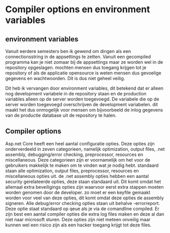 # Compiler options en environment variables

## environment variables

Vanuit eerdere semesters ben ik gewend om dingen als een connectionsstring in de appsettings te zetten. Vanuit een gecompiled programma kan je niet zomaar bij de appsettings maar ze worden wel in de repository opgeslagen. mochten mensen dus toegang krijgen tot je repository of als de applicatie opensource is weten mensen dus gevoelige gegevens en wachtwoorden. Dit is dus niet geheel veilig.

Dit heb ik vervangen door environment variables, dit betekend dat er alleen nog development variabele in de repository staan en de production variables alleen op de server worden toegevoegd. De variabele die op de server worden toegevoegd overschrijven de development variabelen. dit maakt het dus onmogelijk voor mensen om bijvoorbeeld de inlog gegevens van de productie database uit de repository te halen.

## Compiler options

Asp.net Core heeft een heel aantal configuratie opties. Deze opties zijn onderverdeeld in zeven categorieen, namelijk optimization, output files, .net assembly, debugging/error checking, preprocessor, resources en miscellaneous. Deze categorieen zijn er voornamelijk om het voor de gebruikers makkelijk te maken om te vinden wat je nodig hebt. standaard staan alle optimization, output files, preprocessor, resources en miscellaneous opties uit. de .net assembly opties hebben een aantal security gerelateerde opties, deze staan standaard uit. Dit komt omdat het allemaal extra beveiligings opties zijn waarvoor eerst extra stappen moeten worden genomen door de developer. zo moet er een keyfile gemaakt worden voor veel van deze opties, dit komt omdat deze opties de assembly signeren. Alle debug/error checking opties staan uit behalve -errorreport. Deze optie staat standaard op qeue als je via de comandline compiled. Er zijn best een aantal compiler opties die extra log files maken en deze al dan niet naar microsoft sturen. Deze opties zijn niet meteen onveilig maar kunnen wel een risico zijn als een hacker toegang krijgt tot deze files.
